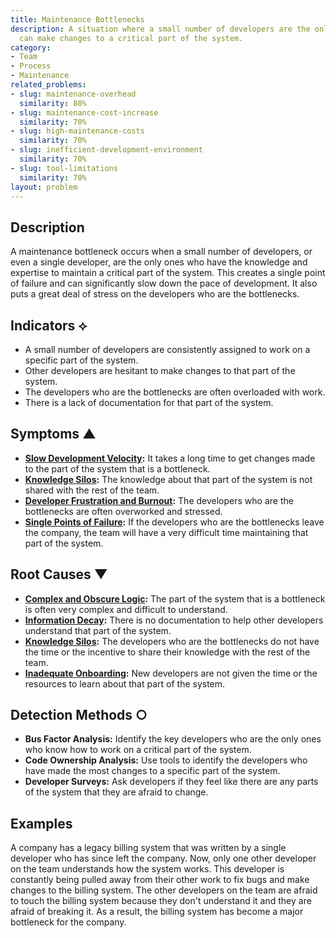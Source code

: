 ```yaml
---
title: Maintenance Bottlenecks
description: A situation where a small number of developers are the only ones who
  can make changes to a critical part of the system.
category:
- Team
- Process
- Maintenance
related_problems:
- slug: maintenance-overhead
  similarity: 80%
- slug: maintenance-cost-increase
  similarity: 70%
- slug: high-maintenance-costs
  similarity: 70%
- slug: inefficient-development-environment
  similarity: 70%
- slug: tool-limitations
  similarity: 70%
layout: problem
---
```


## Description
A maintenance bottleneck occurs when a small number of developers, or even a single developer, are the only ones who have the knowledge and expertise to maintain a critical part of the system. This creates a single point of failure and can significantly slow down the pace of development. It also puts a great deal of stress on the developers who are the bottlenecks.

## Indicators ⟡
- A small number of developers are consistently assigned to work on a specific part of the system.
- Other developers are hesitant to make changes to that part of the system.
- The developers who are the bottlenecks are often overloaded with work.
- There is a lack of documentation for that part of the system.

## Symptoms ▲
- **[Slow Development Velocity](slow-development-velocity.md):** It takes a long time to get changes made to the part of the system that is a bottleneck.
- **[Knowledge Silos](knowledge-silos.md):** The knowledge about that part of the system is not shared with the rest of the team.
- **[Developer Frustration and Burnout](developer-frustration-and-burnout.md):** The developers who are the bottlenecks are often overworked and stressed.
- **[Single Points of Failure](single-points-of-failure.md):** If the developers who are the bottlenecks leave the company, the team will have a very difficult time maintaining that part of the system.

## Root Causes ▼
- **[Complex and Obscure Logic](complex-and-obscure-logic.md):** The part of the system that is a bottleneck is often very complex and difficult to understand.
- **[Information Decay](information-decay.md):** There is no documentation to help other developers understand that part of the system.
- **[Knowledge Silos](knowledge-silos.md):** The developers who are the bottlenecks do not have the time or the incentive to share their knowledge with the rest of the team.
- **[Inadequate Onboarding](inadequate-onboarding.md):** New developers are not given the time or the resources to learn about that part of the system.

## Detection Methods ○
- **Bus Factor Analysis:** Identify the key developers who are the only ones who know how to work on a critical part of the system.
- **Code Ownership Analysis:** Use tools to identify the developers who have made the most changes to a specific part of the system.
- **Developer Surveys:** Ask developers if they feel like there are any parts of the system that they are afraid to change.

## Examples
A company has a legacy billing system that was written by a single developer who has since left the company. Now, only one other developer on the team understands how the system works. This developer is constantly being pulled away from their other work to fix bugs and make changes to the billing system. The other developers on the team are afraid to touch the billing system because they don't understand it and they are afraid of breaking it. As a result, the billing system has become a major bottleneck for the company.
